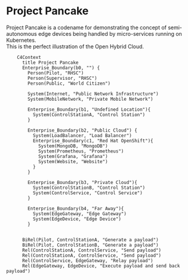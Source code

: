 # Project Pancake 

Project Pancake is a codename for demonstrating the concept of semi-autonomous edge devices being handled by micro-services running on Kubernetes.  
This is the perfect illustration of the Open Hybrid Cloud. 


```mermaid 
    C4Context
      title Project Pancake
      Enterprise_Boundary(b0, "") {
        Person(Pilot, "RHSC")
        Person(Supervisor, "RHSC")
        Person(Public, "World Citizen")

        System(Internet, "Public Network Infrastructure")
        System(MobileNetwork, "Private Mobile Network")

        Enterprise_Boundary(b1, "Undefined Location"){
          System(ControlStationA, "Control Station")
        }

        Enterprise_Boundary(b2, "Public Cloud") {
          System(LoadBalancer, "Load Balancer")
          Enterprise_Boundary(c1, "Red Hat OpenShift"){
            System(MongoDB, "MongoDB")
            System(Prometheus, "Prometheus")
            System(Grafana, "Grafana")
            System(Website, "Website")
          }
        }

        Enterprise_Boundary(b3, "Private Cloud"){
          System(ControlStationB, "Control Station")
          System(ControlService, "Control Service")
        }

        Enterprise_Boundary(b4, "Far Away"){
          System(EdgeGateway, "Edge Gateway")
          System(EdgeDevice, "Edge Device")
        }


      BiRel(Pilot, ControlStationA, "Generate a payload")
      BiRel(Pilot, ControlStationB, "Generate a payload")
      Rel(ControlStationA, ControlService, "Send payload")
      Rel(ControlStationA, ControlService, "Send payload")      
      Rel(ControlService, EdgeGateway, "Relay payload")
      Rel(EdgeGateway, EdgeDevice, "Execute payload and send back payload")

```

<!-- 
      UpdateElementStyle(customerA, $fontColor="red", $bgColor="grey", $borderColor="red")
      UpdateRelStyle(customerA, SystemAA, $textColor="blue", $lineColor="blue", $offsetX="5")
      UpdateRelStyle(SystemAA, SystemE, $textColor="blue", $lineColor="blue", $offsetY="-10")
      UpdateRelStyle(SystemAA, SystemC, $textColor="blue", $lineColor="blue", $offsetY="-40", $offsetX="-50")
      UpdateRelStyle(SystemC, customerA, $textColor="red", $lineColor="red", $offsetX="-50", $offsetY="20")

      UpdateLayoutConfig($c4ShapeInRow="3", $c4BoundaryInRow="1") -->